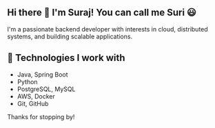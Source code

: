 ## Hi there 👋 I'm Suraj! You can call me Suri :smiley:

I'm a passionate backend developer with interests in cloud, distributed systems, and building scalable applications.

<!--
🌍 Based in Jersey City, NJ  
📫 Reach me at: surajsureshkumar.98@gmail.com  
🔗 [LinkedIn](https://linkedin.com/in/surajsureshkumar) | [GitHub](https://github.com/surajsureshkumar)
-->
## 🚀 Technologies I work with
- Java, Spring Boot
- Python
- PostgreSQL, MySQL
- AWS, Docker
- Git, GitHub
<!--
## 📌 Projects
- Portfolio Website (coming soon!)
- Masters Big Data
- Computer Networks Projects
-->
Thanks for stopping by!
<!--
**surajsureshkumar/surajsureshkumar** is a ✨ _special_ ✨ repository because its `README.md` (this file) appears on your GitHub profile.

Here are some ideas to get you started:

- 🔭 I’m currently working on ...
- 🌱 I’m currently learning ...
- 👯 I’m looking to collaborate on ...
- 🤔 I’m looking for help with ...
- 💬 Ask me about ...
- 📫 How to reach me: ...
- 😄 Pronouns: ...
- ⚡ Fun fact: ...
-->
